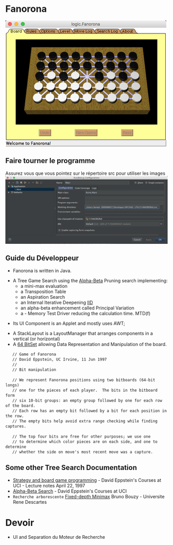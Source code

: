# Fanorona

![alt tag](docs/Fanorona.png)

## Faire tourner le programme

Assurez vous que vous pointez sur le répertoire src pour utiliser les images
![alt tag](docs/Run-Acme.Main.png)

## Guide du Développeur

* Fanorona is written in Java. 
- A Tree Game Search using the [Alpha-Beta](https://chessprogramming.wikispaces.com/Alpha-Beta) Pruning search implementing: 
    * a mini-max evaluation
    * a Transposition Table
    * an Aspiration Search
    * an Internal Iterative Deepening [IID](https://chessprogramming.wikispaces.com/Internal+Iterative+Deepening)
    * an alpha-beta enhancement called Principal Variation
    * a - Memory Test Driver reducing the calculation time. MTD(f)    

* Its UI Component is an Applet and mostly uses AWT;
- A StackLayout is a LayoutManager that arranges components in a vertical (or horizontal)  
- A [64 BitSet](docs/Fanorona%20Bits%20Explanation.xls?raw=true) allowing Data Representation and Manipulation of the board. 


```
   // Game of Fanorona
   // David Eppstein, UC Irvine, 11 Jun 1997
   //
   // Bit manipulation

   // We represent Fanorona positions using two bitboards (64-bit longs)
   // one for the pieces of each player.  The bits in the bitboard form
   // six 10-bit groups: an empty group followed by one for each row of the board.
   // Each row has an empty bit followed by a bit for each position in the row.
   // The empty bits help avoid extra range checking while finding captures.

   // The top four bits are free for other purposes; we use one
   // to determine which color pieces are on each side, and one to determine
   // whether the side on move's most recent move was a capture.
```

## Some other Tree Search Documentation


* [Strategy and board game programming](http://www.ics.uci.edu/~eppstein/180a/w99.html)  - David Eppstein's Courses at UCI - Lecture notes April 22, 1997  
* [Alpha-Beta Search](http://www.ics.uci.edu/~eppstein/180a/970422.html)  - David Eppstein's Courses at UCI  
* `Recherche arborescente` [Fixed-depth Minimax](http://www.math-info.univ-paris5.fr/~bouzy/Doc/AA2/Minimax-AlfaBeta-Bouzy.pdf) Bruno Bouzy - Universite Rene Descartes 


# Devoir

- UI and Separation du Moteur de Recherche



